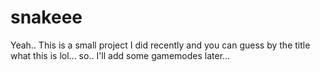 # snakeee
Yeah.. This is a small project I did recently and you can guess by the title what this is lol... so.. I'll add some gamemodes later...
